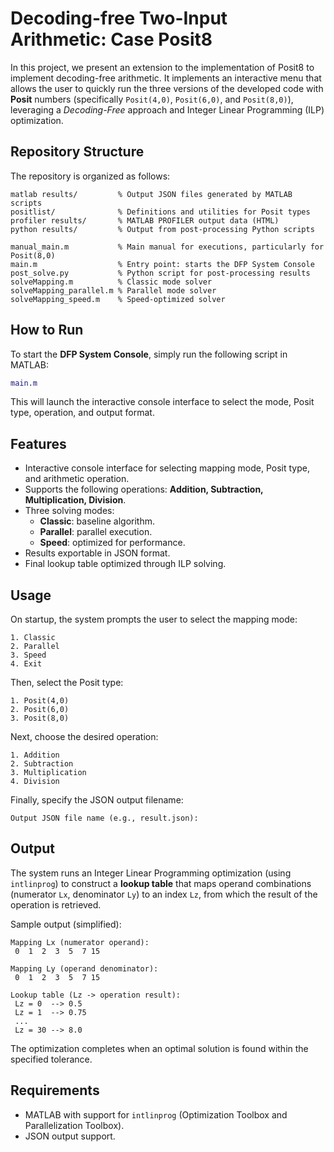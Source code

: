 # Decoding-free Two-Input Arithmetic: Case Posit8
In this project, we present an extension to the implementation of Posit8 to implement decoding-free arithmetic.
It implements an interactive menu that allows the user to quickly run the three versions of the developed code with **Posit** numbers (specifically `Posit(4,0)`, `Posit(6,0)`, and `Posit(8,0)`), leveraging a *Decoding-Free* approach and Integer Linear Programming (ILP) optimization.

## Repository Structure

The repository is organized as follows:

```
matlab results/         % Output JSON files generated by MATLAB scripts
positlist/              % Definitions and utilities for Posit types
profiler results/       % MATLAB PROFILER output data (HTML)
python results/         % Output from post-processing Python scripts

manual_main.m           % Main manual for executions, particularly for Posit(8,0)
main.m                  % Entry point: starts the DFP System Console
post_solve.py           % Python script for post-processing results
solveMapping.m          % Classic mode solver
solveMapping_parallel.m % Parallel mode solver
solveMapping_speed.m    % Speed-optimized solver
```

## How to Run
To start the **DFP System Console**, simply run the following script in MATLAB:
```matlab
main.m
```
This will launch the interactive console interface to select the mode, Posit type, operation, and output format.

## Features
- Interactive console interface for selecting mapping mode, Posit type, and arithmetic operation.
- Supports the following operations: **Addition, Subtraction, Multiplication, Division**.
- Three solving modes:
  - **Classic**: baseline algorithm.
  - **Parallel**: parallel execution.
  - **Speed**: optimized for performance.
- Results exportable in JSON format.
- Final lookup table optimized through ILP solving.

## Usage
On startup, the system prompts the user to select the mapping mode:
```
1. Classic
2. Parallel
3. Speed
4. Exit
```
Then, select the Posit type:
```
1. Posit(4,0)
2. Posit(6,0)
3. Posit(8,0)
```
Next, choose the desired operation:
```
1. Addition
2. Subtraction
3. Multiplication
4. Division
```
Finally, specify the JSON output filename:
```
Output JSON file name (e.g., result.json):
```
## Output
The system runs an Integer Linear Programming optimization (using `intlinprog`) to construct a **lookup table** that maps operand combinations (numerator `Lx`, denominator `Ly`) to an index `Lz`, from which the result of the operation is retrieved.

Sample output (simplified):

```
Mapping Lx (numerator operand):
 0  1  2  3  5  7 15

Mapping Ly (operand denominator):
 0  1  2  3  5  7 15

Lookup table (Lz -> operation result):
 Lz = 0  --> 0.5
 Lz = 1  --> 0.75
 ...
 Lz = 30 --> 8.0
```

The optimization completes when an optimal solution is found within the specified tolerance.

## Requirements

- MATLAB with support for `intlinprog` (Optimization Toolbox and Parallelization Toolbox).
- JSON output support.

